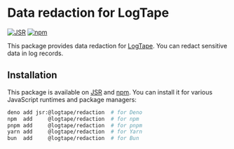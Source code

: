 <!-- deno-fmt-ignore-file -->

Data redaction for LogTape
==========================

[![JSR][JSR badge]][JSR]
[![npm][npm badge]][npm]

This package provides data redaction for [LogTape].  You can redact sensitive
data in log records.

[JSR]: https://jsr.io/@logtape/redaction
[JSR badge]: https://jsr.io/badges/@logtape/redaction
[npm]: https://www.npmjs.com/package/@logtape/redaction
[npm badge]: https://img.shields.io/npm/v/@logtape/redaction?logo=npm
[LogTape]: https://logtape.org/


Installation
------------

This package is available on [JSR] and [npm].  You can install it for various
JavaScript runtimes and package managers:

~~~~ sh
deno add jsr:@logtape/redaction  # for Deno
npm  add     @logtape/redaction  # for npm
pnpm add     @logtape/redaction  # for pnpm
yarn add     @logtape/redaction  # for Yarn
bun  add     @logtape/redaction  # for Bun
~~~~
